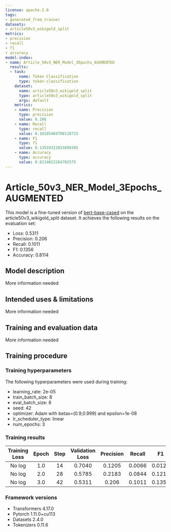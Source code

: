 ```yaml
---
license: apache-2.0
tags:
- generated_from_trainer
datasets:
- article50v3_wikigold_split
metrics:
- precision
- recall
- f1
- accuracy
model-index:
- name: Article_50v3_NER_Model_3Epochs_AUGMENTED
  results:
  - task:
      name: Token Classification
      type: token-classification
    dataset:
      name: article50v3_wikigold_split
      type: article50v3_wikigold_split
      args: default
    metrics:
    - name: Precision
      type: precision
      value: 0.206
    - name: Recall
      type: recall
      value: 0.10105469708118715
    - name: F1
      type: f1
      value: 0.13559322033898305
    - name: Accuracy
      type: accuracy
      value: 0.8114022264702575
---
```


<!-- This model card has been generated automatically according to the information the Trainer had access to. You
should probably proofread and complete it, then remove this comment. -->

# Article_50v3_NER_Model_3Epochs_AUGMENTED

This model is a fine-tuned version of [bert-base-cased](https://huggingface.co/bert-base-cased) on the article50v3_wikigold_split dataset.
It achieves the following results on the evaluation set:
- Loss: 0.5311
- Precision: 0.206
- Recall: 0.1011
- F1: 0.1356
- Accuracy: 0.8114

## Model description

More information needed

## Intended uses & limitations

More information needed

## Training and evaluation data

More information needed

## Training procedure

### Training hyperparameters

The following hyperparameters were used during training:
- learning_rate: 2e-05
- train_batch_size: 8
- eval_batch_size: 8
- seed: 42
- optimizer: Adam with betas=(0.9,0.999) and epsilon=1e-08
- lr_scheduler_type: linear
- num_epochs: 3

### Training results

| Training Loss | Epoch | Step | Validation Loss | Precision | Recall | F1     | Accuracy |
|:-------------:|:-----:|:----:|:---------------:|:---------:|:------:|:------:|:--------:|
| No log        | 1.0   | 14   | 0.7040          | 0.1205    | 0.0066 | 0.0126 | 0.7826   |
| No log        | 2.0   | 28   | 0.5785          | 0.2183    | 0.0844 | 0.1217 | 0.8046   |
| No log        | 3.0   | 42   | 0.5311          | 0.206     | 0.1011 | 0.1356 | 0.8114   |


### Framework versions

- Transformers 4.17.0
- Pytorch 1.11.0+cu113
- Datasets 2.4.0
- Tokenizers 0.11.6
